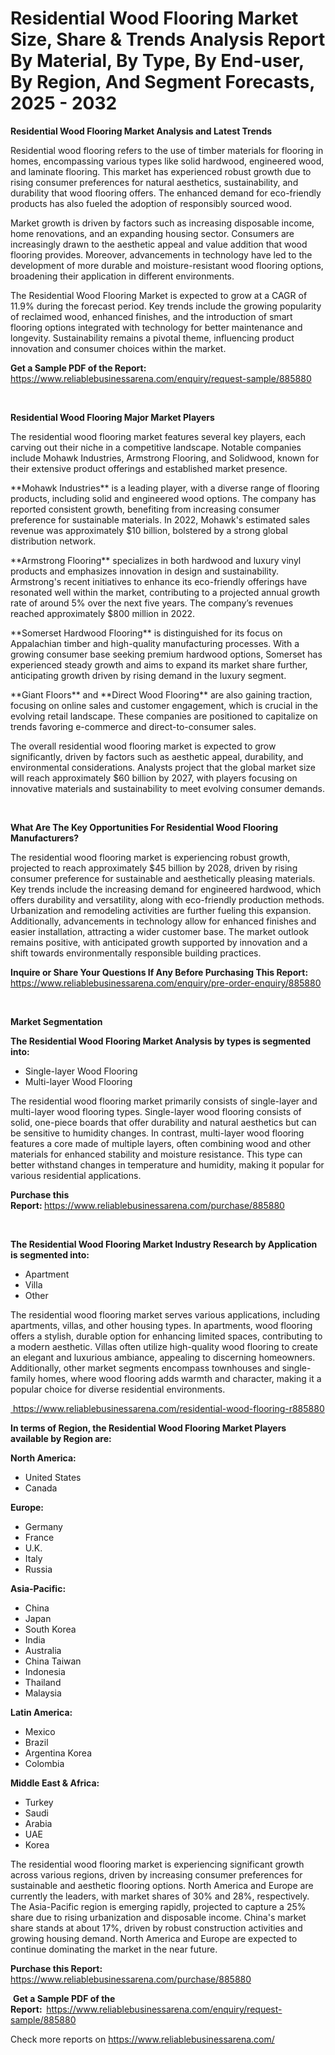 <p><h1>Residential Wood Flooring Market Size, Share & Trends Analysis Report By Material, By Type, By End-user, By Region, And Segment Forecasts, 2025 - 2032</h1></p><p><strong>Residential Wood Flooring Market Analysis and Latest Trends</strong></p>
<p><p>Residential wood flooring refers to the use of timber materials for flooring in homes, encompassing various types like solid hardwood, engineered wood, and laminate flooring. This market has experienced robust growth due to rising consumer preferences for natural aesthetics, sustainability, and durability that wood flooring offers. The enhanced demand for eco-friendly products has also fueled the adoption of responsibly sourced wood.</p><p>Market growth is driven by factors such as increasing disposable income, home renovations, and an expanding housing sector. Consumers are increasingly drawn to the aesthetic appeal and value addition that wood flooring provides. Moreover, advancements in technology have led to the development of more durable and moisture-resistant wood flooring options, broadening their application in different environments.</p><p>The Residential Wood Flooring Market is expected to grow at a CAGR of 11.9% during the forecast period. Key trends include the growing popularity of reclaimed wood, enhanced finishes, and the introduction of smart flooring options integrated with technology for better maintenance and longevity. Sustainability remains a pivotal theme, influencing product innovation and consumer choices within the market.</p></p>
<p><strong>Get a Sample PDF of the Report:&nbsp;</strong> <a href="https://www.reliablebusinessarena.com/enquiry/request-sample/885880?utm_campaign=2206&utm_medium=2&utm_source=Github&utm_content=ia&utm_term=01042025&utm_id=residential-wood-flooring">https://www.reliablebusinessarena.com/enquiry/request-sample/885880</a></p>
<p>&nbsp;</p>
<p><strong>Residential Wood Flooring Major Market Players</strong></p>
<p><p>The residential wood flooring market features several key players, each carving out their niche in a competitive landscape. Notable companies include Mohawk Industries, Armstrong Flooring, and Solidwood, known for their extensive product offerings and established market presence.</p><p>**Mohawk Industries** is a leading player, with a diverse range of flooring products, including solid and engineered wood options. The company has reported consistent growth, benefiting from increasing consumer preference for sustainable materials. In 2022, Mohawk's estimated sales revenue was approximately $10 billion, bolstered by a strong global distribution network.</p><p>**Armstrong Flooring** specializes in both hardwood and luxury vinyl products and emphasizes innovation in design and sustainability. Armstrong's recent initiatives to enhance its eco-friendly offerings have resonated well within the market, contributing to a projected annual growth rate of around 5% over the next five years. The company’s revenues reached approximately $800 million in 2022.</p><p>**Somerset Hardwood Flooring** is distinguished for its focus on Appalachian timber and high-quality manufacturing processes. With a growing consumer base seeking premium hardwood options, Somerset has experienced steady growth and aims to expand its market share further, anticipating growth driven by rising demand in the luxury segment.</p><p>**Giant Floors** and **Direct Wood Flooring** are also gaining traction, focusing on online sales and customer engagement, which is crucial in the evolving retail landscape. These companies are positioned to capitalize on trends favoring e-commerce and direct-to-consumer sales.</p><p>The overall residential wood flooring market is expected to grow significantly, driven by factors such as aesthetic appeal, durability, and environmental considerations. Analysts project that the global market size will reach approximately $60 billion by 2027, with players focusing on innovative materials and sustainability to meet evolving consumer demands.</p></p>
<p>&nbsp;</p>
<p><strong>What Are The Key Opportunities For Residential Wood Flooring Manufacturers?</strong></p>
<p><p>The residential wood flooring market is experiencing robust growth, projected to reach approximately $45 billion by 2028, driven by rising consumer preference for sustainable and aesthetically pleasing materials. Key trends include the increasing demand for engineered hardwood, which offers durability and versatility, along with eco-friendly production methods. Urbanization and remodeling activities are further fueling this expansion. Additionally, advancements in technology allow for enhanced finishes and easier installation, attracting a wider customer base. The market outlook remains positive, with anticipated growth supported by innovation and a shift towards environmentally responsible building practices.</p></p>
<p><strong>Inquire or Share Your Questions If Any Before Purchasing This Report:</strong> <a href="https://www.reliablebusinessarena.com/enquiry/pre-order-enquiry/885880?utm_campaign=2206&utm_medium=2&utm_source=Github&utm_content=ia&utm_term=01042025&utm_id=residential-wood-flooring">https://www.reliablebusinessarena.com/enquiry/pre-order-enquiry/885880</a></p>
<p>&nbsp;</p>
<p><strong>Market Segmentation</strong></p>
<p><strong>The Residential Wood Flooring Market Analysis by types is segmented into:</strong></p>
<p><ul><li>Single-layer Wood Flooring</li><li>Multi-layer Wood Flooring</li></ul></p>
<p><p>The residential wood flooring market primarily consists of single-layer and multi-layer wood flooring types. Single-layer wood flooring consists of solid, one-piece boards that offer durability and natural aesthetics but can be sensitive to humidity changes. In contrast, multi-layer wood flooring features a core made of multiple layers, often combining wood and other materials for enhanced stability and moisture resistance. This type can better withstand changes in temperature and humidity, making it popular for various residential applications.</p></p>
<p><strong>Purchase this Report:&nbsp;</strong><a href="https://www.reliablebusinessarena.com/purchase/885880?utm_campaign=2206&utm_medium=2&utm_source=Github&utm_content=ia&utm_term=01042025&utm_id=residential-wood-flooring">https://www.reliablebusinessarena.com/purchase/885880</a></p>
<p>&nbsp;</p>
<p><strong>The Residential Wood Flooring Market Industry Research by Application is segmented into:</strong></p>
<p><ul><li>Apartment</li><li>Villa</li><li>Other</li></ul></p>
<p><p>The residential wood flooring market serves various applications, including apartments, villas, and other housing types. In apartments, wood flooring offers a stylish, durable option for enhancing limited spaces, contributing to a modern aesthetic. Villas often utilize high-quality wood flooring to create an elegant and luxurious ambiance, appealing to discerning homeowners. Additionally, other market segments encompass townhouses and single-family homes, where wood flooring adds warmth and character, making it a popular choice for diverse residential environments.</p></p>
<p><a href="https://www.reliablebusinessarena.com/residential-wood-flooring-r885880?utm_campaign=2206&utm_medium=2&utm_source=Github&utm_content=ia&utm_term=01042025&utm_id=residential-wood-flooring">&nbsp;https://www.reliablebusinessarena.com/residential-wood-flooring-r885880</a></p>
<p><strong>In terms of Region, the Residential Wood Flooring Market Players available by Region are:</strong></p>
<p>
    <p> <strong> North America: </strong>
        <ul>
            <li>United States</li>
            <li>Canada</li>
        </ul>
        </p> 
    <p> <strong> Europe: </strong>
        <ul>
            <li>Germany</li>
            <li>France</li>
            <li>U.K.</li>
            <li>Italy</li>
            <li>Russia</li>
        </ul>
        </p> 
    <p> <strong> Asia-Pacific: </strong>
        <ul>
            <li>China</li>
            <li>Japan</li>
            <li>South Korea</li>
            <li>India</li>
            <li>Australia</li>
            <li>China Taiwan</li>
            <li>Indonesia</li>
            <li>Thailand</li>
            <li>Malaysia</li>
        </ul>
        </p> 
    <p> <strong> Latin America: </strong>
        <ul>
            <li>Mexico</li>
            <li>Brazil</li>
            <li>Argentina Korea</li>
            <li>Colombia</li>
        </ul>
        </p> 
    <p> <strong> Middle East & Africa: </strong>
        <ul>
            <li>Turkey</li>
            <li>Saudi</li>
            <li>Arabia</li>
            <li>UAE</li>
            <li>Korea</li>
        </ul>
    </p>
    </p>
<p><p>The residential wood flooring market is experiencing significant growth across various regions, driven by increasing consumer preferences for sustainable and aesthetic flooring options. North America and Europe are currently the leaders, with market shares of 30% and 28%, respectively. The Asia-Pacific region is emerging rapidly, projected to capture a 25% share due to rising urbanization and disposable income. China's market share stands at about 17%, driven by robust construction activities and growing housing demand. North America and Europe are expected to continue dominating the market in the near future.</p></p>
<p><strong>Purchase this Report: </strong><a href="https://www.reliablebusinessarena.com/purchase/885880?utm_campaign=2206&utm_medium=2&utm_source=Github&utm_content=ia&utm_term=01042025&utm_id=residential-wood-flooring">https://www.reliablebusinessarena.com/purchase/885880</a></p>
<p>&nbsp;<strong>Get a Sample PDF of the Report:&nbsp;&nbsp;</strong><a href="https://www.reliablebusinessarena.com/enquiry/request-sample/885880?utm_campaign=2206&utm_medium=2&utm_source=Github&utm_content=ia&utm_term=01042025&utm_id=residential-wood-flooring">https://www.reliablebusinessarena.com/enquiry/request-sample/885880</a></p>
<p><strong></strong></p>
<p>Check more reports on <a href="https://www.reliablebusinessarena.com/?utm_campaign=2206&utm_medium=2&utm_source=Github&utm_content=ia&utm_term=01042025&utm_id=residential-wood-flooring">https://www.reliablebusinessarena.com/</a></p>